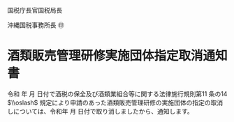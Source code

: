 国税庁長官国税局長

沖縄国税事務所長 ㊞

# 酒類販売管理研修実施団体指定取消通知書

令和 年 月 日付で酒税の保全及び酒類業組合等に関する法律施行規則第11 条の14 $\\oslash$ 規定により申請のあった酒類販売管理研修の実施団体の指定の取消しについては、令和年 月 日付で取り消しましたから、通知します。
